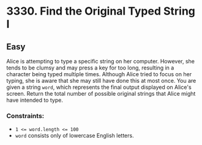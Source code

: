# 3330. Find the Original Typed String I

## Easy

Alice is attempting to type a specific string on her computer. However, she tends to be clumsy and may press a key for
too long, resulting in a character being typed multiple times. Although Alice tried to focus on her typing, she is aware
that she may still have done this at most once. You are given a string `word`, which represents the final output
displayed on Alice's screen. Return the total number of possible original strings that Alice might have intended to
type.

### Constraints:

- `1 <= word.length <= 100`
- `word` consists only of lowercase English letters.
